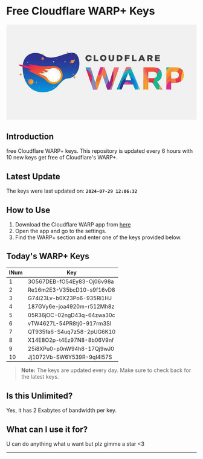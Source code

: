 
# Free Cloudflare WARP+ Keys

![Banner](asset/IMG_20240629_142710_129.jpg)

## Introduction

free Cloudflare WARP+ keys. This repository is updated every 6 hours with 10 new keys get free of Cloudflare's WARP+.

## Latest Update

The keys were last updated on: **`2024-07-29 12:06:32`**

## How to Use

1. Download the Cloudflare WARP app from [here](https://1.1.1.1/)
2. Open the app and go to the settings.
3. Find the WARP+ section and enter one of the keys provided below.

## Today's WARP+ Keys

| INum | Key |
|-------|-----|
| 1     | 3O567DEB-fO54Ey83-Oj06v98a               |
| 2     | Re16m2E3-V35bcD10-s9f16vD8               |
| 3     | G74i23Lv-b0X23Po6-935Ri1HJ               |
| 4     | 187GVy6e-joa4920m-r512Mh8z               |
| 5     | 05R36jOC-02ngD43q-64zwa30c               |
| 6     | vTW4627L-54PR8tj0-917rm3SI               |
| 7     | QT935fa6-S4uq7z58-2pUG6K10               |
| 8     | X14E8O2p-t4Ez97N8-8b06V9nf               |
| 9     | 25i8XPu0-p0nW94h8-17Qj9wJ0               |
| 10    | Jj1072Vb-SW6Y539R-9qI4l57S               |


> **Note:** The keys are updated every day. Make sure to check back for the latest keys.

## Is this Unlimited?

Yes, it has 2 Exabytes of bandwidth per key.

## What can I use it for?
U can do anything what u want but plz gimme a star <3

---
